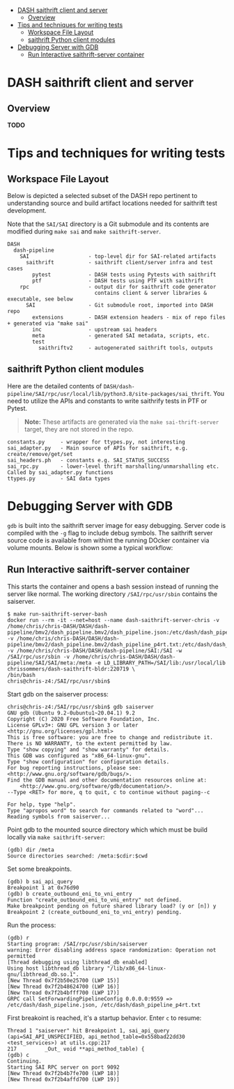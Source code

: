 - [DASH saithrift client and server](#dash-saithrift-client-and-server)
  - [Overview](#overview)
- [Tips and techniques for writing tests](#tips-and-techniques-for-writing-tests)
  - [Workspace File Layout](#workspace-file-layout)
  - [saithrift Python client modules](#saithrift-python-client-modules)
- [Debugging Server with GDB](#debugging-server-with-gdb)
  - [Run Interactive saithrift-server container](#run-interactive-saithrift-server-container)
# DASH saithrift client and server
## Overview

**TODO**

# Tips and techniques for writing tests
## Workspace File Layout
Below is depicted a selected subset of the DASH repo pertinent to understanding source and build artifact locations needed for saithrift test development.

Note that the `SAI/SAI` directory is a Git submodule and its contents are modified during `make sai` and `make saithrift-server`.
```
DASH
  dash-pipeline
    SAI                   - top-level dir for SAI-related artifacts
      saithrift           - saithrift client/server infra and test cases
        pytest            - DASH tests using Pytests with saithrift
        ptf               - DASH tests using PTF with saithrift
    rpc                   - output dir for saithrift code generator
                            contains client & server libraries & executable, see below
      SAI                 - Git submodule root, imported into DASH repo
        extensions        - DASH extension headers - mix of repo files + generated via "make sai"
        inc               - upstream sai headers
        meta              - generated SAI metadata, scripts, etc.
        test
          saithriftv2     - autogenerated saithrift tools, outputs
```
## saithrift Python client modules
Here are the detailed contents of `DASH/dash-pipeline/SAI/rpc/usr/local/lib/python3.8/site-packages/sai_thrift`. You need to utilize the APIs and constants to write saithrify tests in PTF or Pytest.
>**Note:** These artifacts are generated via the `make sai-thrift-server` target, they are not stored in the repo.
```
constants.py     - wrapper for ttypes.py, not interesting
sai_adapter.py   - Main source of APIs for saithrift, e.g. create/remove/get/set
sai_headers.ph   - constants e.g. SAI_STATUS_SUCCESS
sai_rpc.py       - lower-level thrift marshalling/unmarshalling etc. Called by sai_adapter.py functions
ttypes.py        - SAI data types
```
         
# Debugging Server with GDB
`gdb` is built into the saithrift server image for easy debugging. Server code is compiled with the `-g` flag to include debug symbols. The saithrift server source code is available from withint the running DOcker container via volume mounts. Below is shown some a typical workflow:

## Run Interactive saithrift-server container
This starts the container and opens a bash session instead of running the server like normal. The working directory `/SAI/rpc/usr/sbin` contains the saiserver.
```
$ make run-saithrift-server-bash 
docker run --rm -it --net=host --name dash-saithrift-server-chris -v /home/chris/chris-DASH/DASH/dash-pipeline/bmv2/dash_pipeline.bmv2/dash_pipeline.json:/etc/dash/dash_pipeline.json -v /home/chris/chris-DASH/DASH/dash-pipeline/bmv2/dash_pipeline.bmv2/dash_pipeline_p4rt.txt:/etc/dash/dash_pipeline_p4rt.txt -v /home/chris/chris-DASH/DASH/dash-pipeline/SAI:/SAI -w /SAI/rpc/usr/sbin -v /home/chris/chris-DASH/DASH/dash-pipeline/SAI/SAI/meta:/meta -e LD_LIBRARY_PATH=/SAI/lib:/usr/local/lib chrissommers/dash-saithrift-bldr:220719 \
/bin/bash
chris@chris-z4:/SAI/rpc/usr/sbin$
```
Start gdb on the saiserver process:
```
chris@chris-z4:/SAI/rpc/usr/sbin$ gdb saiserver 
GNU gdb (Ubuntu 9.2-0ubuntu1~20.04.1) 9.2
Copyright (C) 2020 Free Software Foundation, Inc.
License GPLv3+: GNU GPL version 3 or later <http://gnu.org/licenses/gpl.html>
This is free software: you are free to change and redistribute it.
There is NO WARRANTY, to the extent permitted by law.
Type "show copying" and "show warranty" for details.
This GDB was configured as "x86_64-linux-gnu".
Type "show configuration" for configuration details.
For bug reporting instructions, please see:
<http://www.gnu.org/software/gdb/bugs/>.
Find the GDB manual and other documentation resources online at:
    <http://www.gnu.org/software/gdb/documentation/>.
--Type <RET> for more, q to quit, c to continue without paging--c

For help, type "help".
Type "apropos word" to search for commands related to "word"...
Reading symbols from saiserver...
```
Point gdb to the mounted source directory which which must be build locally via `make saithrift-server`:
```
(gdb) dir /meta
Source directories searched: /meta:$cdir:$cwd
```
Set some breakpoints.
```
(gdb) b sai_api_query
Breakpoint 1 at 0x76d90
(gdb) b create_outbound_eni_to_vni_entry
Function "create_outbound_eni_to_vni_entry" not defined.
Make breakpoint pending on future shared library load? (y or [n]) y
Breakpoint 2 (create_outbound_eni_to_vni_entry) pending.
```
Run the process:
```
(gdb) r
Starting program: /SAI/rpc/usr/sbin/saiserver 
warning: Error disabling address space randomization: Operation not permitted
[Thread debugging using libthread_db enabled]
Using host libthread_db library "/lib/x86_64-linux-gnu/libthread_db.so.1".
[New Thread 0x7f2b50e25700 (LWP 15)]
[New Thread 0x7f2b48624700 (LWP 16)]
[New Thread 0x7f2b4bfff700 (LWP 17)]
GRPC call SetForwardingPipelineConfig 0.0.0.0:9559 => /etc/dash/dash_pipeline.json, /etc/dash/dash_pipeline_p4rt.txt
```
First breakoint is reached, it's a startup behavior. Enter `c` to resume:
```
Thread 1 "saiserver" hit Breakpoint 1, sai_api_query (api=SAI_API_UNSPECIFIED, api_method_table=0x558bad22dd30 <test_services>) at utils.cpp:217
217	        _Out_ void **api_method_table) {
(gdb) c
Continuing.
Starting SAI RPC server on port 9092
[New Thread 0x7f2b4b7fe700 (LWP 18)]
[New Thread 0x7f2b4affd700 (LWP 19)]
```